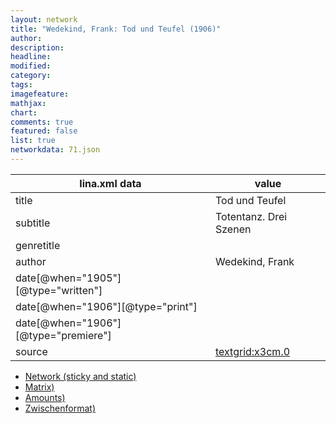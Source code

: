 ```yaml
---
layout: network
title: "Wedekind, Frank: Tod und Teufel (1906)"
author:
description:
headline:
modified:
category:
tags:
imagefeature: 
mathjax: 
chart: 
comments: true
featured: false
list: true
networkdata: 71.json
---
```

lina.xml data  | value
------------- | -------------
title|Tod und Teufel
subtitle|Totentanz. Drei Szenen
genretitle|
author|Wedekind, Frank
date[@when="1905"][@type="written"]|
date[@when="1906"][@type="print"]|
date[@when="1906"][@type="premiere"]|
source|[textgrid:x3cm.0](https://textgridlab.org/1.0/tgcrud-public/rest/textgrid:x3cm.0/data)



* [Network (sticky and static)](/linas/network71)
* [Matrix)](/linas/matrix71)
* [Amounts)](/linas/amount71)
* [Zwischenformat)](/linas/lina71 )
